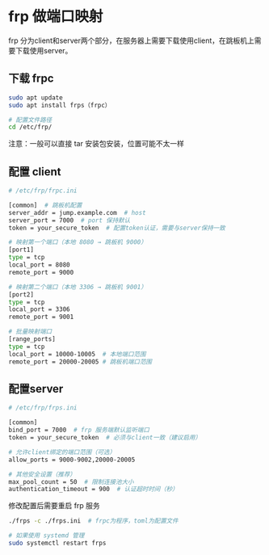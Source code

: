 # frp 做端口映射

frp 分为client和server两个部分，在服务器上需要下载使用client，在跳板机上需要下载使用server。

## 下载 frpc

```bash
sudo apt update
sudo apt install frps（frpc）

# 配置文件路径
cd /etc/frp/
```

注意：一般可以直接 tar 安装包安装，位置可能不太一样

## 配置 client
```bash
# /etc/frp/frpc.ini

[common]  # 跳板机配置
server_addr = jump.example.com  # host
server_port = 7000  # port 保持默认
token = your_secure_token  # 配置token认证，需要与server保持一致

# 映射第一个端口（本地 8080 → 跳板机 9000）
[port1]
type = tcp
local_port = 8080
remote_port = 9000

# 映射第二个端口（本地 3306 → 跳板机 9001）
[port2]
type = tcp
local_port = 3306
remote_port = 9001

# 批量映射端口
[range_ports]
type = tcp
local_port = 10000-10005  # 本地端口范围
remote_port = 20000-20005 # 跳板机端口范围
```


## 配置server
```bash
# /etc/frp/frps.ini

[common]
bind_port = 7000  # frp 服务端默认监听端口
token = your_secure_token  # 必须与client一致（建议启用）

# 允许client绑定的端口范围（可选）
allow_ports = 9000-9002,20000-20005

# 其他安全设置（推荐）
max_pool_count = 50  # 限制连接池大小
authentication_timeout = 900  # 认证超时时间（秒）
```

修改配置后需要重启 frp 服务

```bash
./frps -c ./frps.ini  # frpc为程序，toml为配置文件

# 如果使用 systemd 管理
sudo systemctl restart frps
```